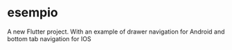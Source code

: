 # esempio

A new Flutter project.
With an example of drawer navigation for Android and bottom tab navigation for IOS
